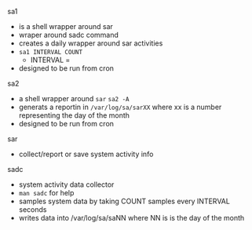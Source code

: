sa1

- is a shell wrapper around sar
- wraper around sadc command
- creates a daily wrapper around sar activities
- `sa1 INTERVAL COUNT`
    - INTERVAL =
- designed to be run from cron

sa2

- a shell wrapper around `sar` `sa2 -A`
- generats a reportin in `/var/log/sa/sarXX` where xx is a number representing
  the day of the month
- designed to be run from cron

sar

- collect/report or save system activity info

sadc

- system activity data collector
- `man sadc` for help
- samples system data by taking COUNT samples every INTERVAL seconds
- writes data into /var/log/sa/saNN where NN is is the day of the month

